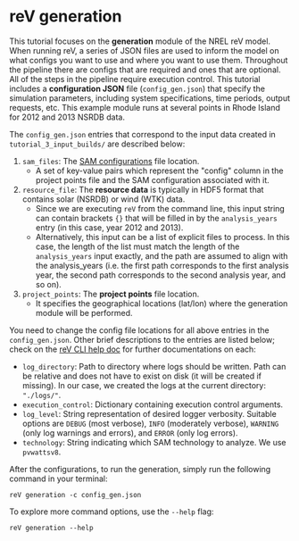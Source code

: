 reV generation
===========================

This tutorial focuses on the **generation** module of the NREL reV model. 
When running reV, a series of JSON files are used to inform the model on what configs you want to use and where you want to use them.
Throughout the pipeline there are configs that are required and ones that are optional.
All of the steps in the pipeline require execution control.
This tutorial includes a **configuration JSON** file (`config_gen.json`) that specify the simulation parameters, including system specifications, time periods, output requests, etc. 
This example module runs at several points in Rhode Island for 2012 and 2013 NSRDB data. 

The `config_gen.json` entries that correspond to the input data created in `tutorial_3_input_builds/` are described below: 

1) `sam_files`: The [SAM configurations](../tutorial_3_input_builds/1_sam_configs/) file location. 
    - A set of key-value pairs which represent the "config" column in the project points file and the SAM configuration associated with it.
2) `resource_file`: The **resource data** is typically in HDF5 format that contains solar (NSRDB) or wind (WTK) data. 
    - Since we are executing `reV` from the command line, this input string can contain brackets `{}` that will be filled in by the `analysis_years` entry (in this case, year 2012 and 2013).
    - Alternatively, this input can be a list of explicit files to process. In this case, the length of the list must match the length of the `analysis_years` input exactly, and the path are assumed to align with the analysis_years (i.e. the first path corresponds to the first analysis year, the second path corresponds to the second analysis year, and so on).
3) `project_points`: The **project points** file location. 
    - It specifies the geographical locations (lat/lon) where the generation module will be performed. 

You need to change the config file locations for all above entries in the `config_gen.json`. Other brief descriptions to the entries are listed below; check on the [reV CLI help doc](https://nrel.github.io/reV/_cli/reV%20generation.html) for further documentations on each: 

- `log_directory`: Path to directory where logs should be written. Path can be relative and does not have to exist on disk (it will be created if missing). In our case, we created the logs at the current directory: `"./logs/"`. 
- `execution_control`: Dictionary containing execution control arguments. 
- `log_level`: String representation of desired logger verbosity. Suitable options are `DEBUG` (most verbose), `INFO` (moderately verbose), `WARNING` (only log warnings and errors), and `ERROR` (only log errors).
- `technology`: String indicating which SAM technology to analyze. We use `pvwattsv8`.

After the configurations, to run the generation, simply run the following command in your terminal:

```
reV generation -c config_gen.json
```

To explore more command options, use the `--help` flag: 

```
reV generation --help
```
